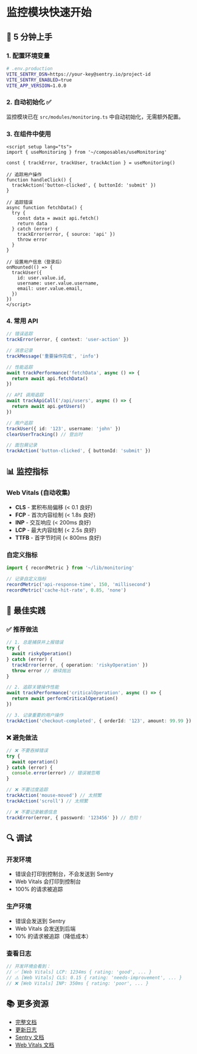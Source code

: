 # 监控模块快速开始

## 🚀 5 分钟上手

### 1. 配置环境变量

```bash
# .env.production
VITE_SENTRY_DSN=https://your-key@sentry.io/project-id
VITE_SENTRY_ENABLED=true
VITE_APP_VERSION=1.0.0
```

### 2. 自动初始化 ✅

监控模块已在 `src/modules/monitoring.ts` 中自动初始化，无需额外配置。

### 3. 在组件中使用

```vue
<script setup lang="ts">
import { useMonitoring } from '~/composables/useMonitoring'

const { trackError, trackUser, trackAction } = useMonitoring()

// 追踪用户操作
function handleClick() {
  trackAction('button-clicked', { buttonId: 'submit' })
}

// 追踪错误
async function fetchData() {
  try {
    const data = await api.fetch()
    return data
  } catch (error) {
    trackError(error, { source: 'api' })
    throw error
  }
}

// 设置用户信息（登录后）
onMounted(() => {
  trackUser({
    id: user.value.id,
    username: user.value.username,
    email: user.value.email,
  })
})
</script>
```

### 4. 常用 API

```typescript
// 错误追踪
trackError(error, { context: 'user-action' })

// 消息记录
trackMessage('重要操作完成', 'info')

// 性能追踪
await trackPerformance('fetchData', async () => {
  return await api.fetchData()
})

// API 调用追踪
await trackApiCall('/api/users', async () => {
  return await api.getUsers()
})

// 用户追踪
trackUser({ id: '123', username: 'john' })
clearUserTracking() // 登出时

// 面包屑记录
trackAction('button-clicked', { buttonId: 'submit' })
```

## 📊 监控指标

### Web Vitals (自动收集)

- **CLS** - 累积布局偏移 (< 0.1 良好)
- **FCP** - 首次内容绘制 (< 1.8s 良好)
- **INP** - 交互响应 (< 200ms 良好)
- **LCP** - 最大内容绘制 (< 2.5s 良好)
- **TTFB** - 首字节时间 (< 800ms 良好)

### 自定义指标

```typescript
import { recordMetric } from '~/lib/monitoring'

// 记录自定义指标
recordMetric('api-response-time', 150, 'millisecond')
recordMetric('cache-hit-rate', 0.85, 'none')
```

## 🎯 最佳实践

### ✅ 推荐做法

```typescript
// 1. 总是捕获并上报错误
try {
  await riskyOperation()
} catch (error) {
  trackError(error, { operation: 'riskyOperation' })
  throw error // 继续抛出
}

// 2. 追踪关键操作性能
await trackPerformance('criticalOperation', async () => {
  return await performCriticalOperation()
})

// 3. 记录重要的用户操作
trackAction('checkout-completed', { orderId: '123', amount: 99.99 })
```

### ❌ 避免做法

```typescript
// ❌ 不要吞掉错误
try {
  await operation()
} catch (error) {
  console.error(error) // 错误被忽略
}

// ❌ 不要过度追踪
trackAction('mouse-moved') // 太频繁
trackAction('scroll') // 太频繁

// ❌ 不要记录敏感信息
trackError(error, { password: '123456' }) // 危险！
```

## 🔍 调试

### 开发环境

- 错误会打印到控制台，不会发送到 Sentry
- Web Vitals 会打印到控制台
- 100% 的请求被追踪

### 生产环境

- 错误会发送到 Sentry
- Web Vitals 会发送到后端
- 10% 的请求被追踪（降低成本）

### 查看日志

```typescript
// 开发环境会看到：
// ✅ [Web Vitals] LCP: 1234ms { rating: 'good', ... }
// ⚠️ [Web Vitals] CLS: 0.15 { rating: 'needs-improvement', ... }
// ❌ [Web Vitals] INP: 350ms { rating: 'poor', ... }
```

## 📚 更多资源

- [完整文档](./README.md)
- [更新日志](./CHANGELOG.md)
- [Sentry 文档](https://docs.sentry.io/)
- [Web Vitals 文档](https://web.dev/articles/vitals)
